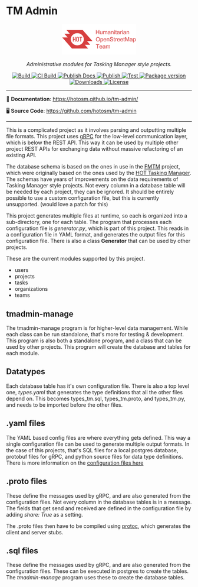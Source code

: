 # TM Admin

<!-- markdownlint-disable -->
<p align="center">
  <img src="https://github.com/hotosm/fmtm/blob/main/images/hot_logo.png?raw=true" style="width: 200px;" alt="HOT"></a>
</p>
<p align="center">
  <em>Administrative modules for Tasking Manager style projects.</em>
</p>
<p align="center">
  <a href="https://github.com/hotosm/tm-admin/actions/workflows/build.yml" target="_blank">
      <img src="https://github.com/hotosm/tm-admin/actions/workflows/build.yml/badge.svg" alt="Build">
  </a>
  <a href="https://github.com/hotosm/tm-admin/actions/workflows/build-ci.yml" target="_blank">
      <img src="https://github.com/hotosm/tm-admin/actions/workflows/build-ci.yml/badge.svg" alt="CI Build">
  </a>
  <a href="https://github.com/hotosm/tm-admin/actions/workflows/docs.yml" target="_blank">
      <img src="https://github.com/hotosm/tm-admin/actions/workflows/docs.yml/badge.svg" alt="Publish Docs">
  </a>
  <a href="https://github.com/hotosm/tm-admin/actions/workflows/publish.yml" target="_blank">
      <img src="https://github.com/hotosm/tm-admin/actions/workflows/publish.yml/badge.svg" alt="Publish">
  </a>
  <a href="https://github.com/hotosm/tm-admin/actions/workflows/pytest.yml" target="_blank">
      <img src="https://github.com/hotosm/tm-admin/actions/workflows/pytest.yml/badge.svg" alt="Test">
  </a>
  <a href="https://pypi.org/project/tm-admin" target="_blank">
      <img src="https://img.shields.io/pypi/v/tm-admin?color=%2334D058&label=pypi%20package" alt="Package version">
  </a>
  <a href="https://pypistats.org/packages/tm-admin" target="_blank">
      <img src="https://img.shields.io/pypi/dm/tm-admin.svg" alt="Downloads">
  </a>
  <a href="https://github.com/hotosm/tm-admin/blob/main/LICENSE.md" target="_blank">
      <img src="https://img.shields.io/github/license/hotosm/tm-admin.svg" alt="License">
  </a>
</p>

---

📖 **Documentation**: <a href="https://hotosm.github.io/tm-admin/" target="_blank">https://hotosm.github.io/tm-admin/</a>

🖥️ **Source Code**: <a href="https://github.com/hotosm/tm-admin" target="_blank">https://github.com/hotosm/tm-admin</a>

---

<!-- markdownlint-enable -->

This is a complicated project as it involves parsing and outputting
multiple file formats. This project uses [gRPC](https://grpc.io/) for
the low-level communication layer, which is below the REST API. This
way it can be used by multiple other project REST APIs for exchanging
data without massive refactoring of an existing API.

The database schema is based on the ones in use in the
[FMTM](https://hotosm.github.io/fmtm/) project, which were
originally based on the ones used by the [HOT Tasking
Manager](https://tasks.hotosm.org/). The schemas have years of
improvements on the data requirements of Tasking Manager style
projects. Not every column in a database table will be needed by each
project, they can be ignored. It should be entirely possible to use a
custom configuration file, but this is currently unsupported. (would
love a patch for this)

This project generates multiple files at runtime, so each is
organized into a sub-directory, one for each table. The program that
processes each configuration file is *generator.py*, which is part of
this project. This reads in a configuration file in YAML format, and
generates the output files for this configuration file. There is also a
class **Generator** that can be used by other projects.

These are the current modules supported by this project.

* users
* projects
* tasks
* organizations
* teams

## tmadmin-manage

The tmadmin-manage program is for higher-level data management. While
each class can be run standalone, that's more for testing &
development. This program is also both a standalone program, and a
class that can be used by other projects. This program will create the
database and tables for each module.

## Datatypes

Each database table has it's own configuration file. There is also a
top level one, *types.yaml* that generates the type definitions that
all the other files depend on. This becomes types_tm.sql,
types_tm.proto, and types_tm.py, and needs to be imported before the
other files.

## .yaml files

The YAML based config files are where everything gets defined. This
way a single configuration file can be used to generate multiple
output formats. In the case of this projects, that's SQL files for a
local postgres database, protobuf files for gRPC, and python source
files for data type definitions. There is more information on the
[configuration files here](configuring.md)

## .proto files

These define the messages used by gRPC, and are also generated from
the configuration files. Not every column in the database tables is in
a message. The fields that get send and received are defined in the
configuration file by adding *share: True* as a setting.

The .proto files then have to be compiled using
[protoc](https://grpc.io/docs/protoc-installation/), which 
generates the client and server stubs.

## .sql files

These define the messages used by gRPC, and are also generated from
the configuration files. These can be executed in postgres to create
the tables. The *tmadmin-manage* program uses these to create the
database tables.

